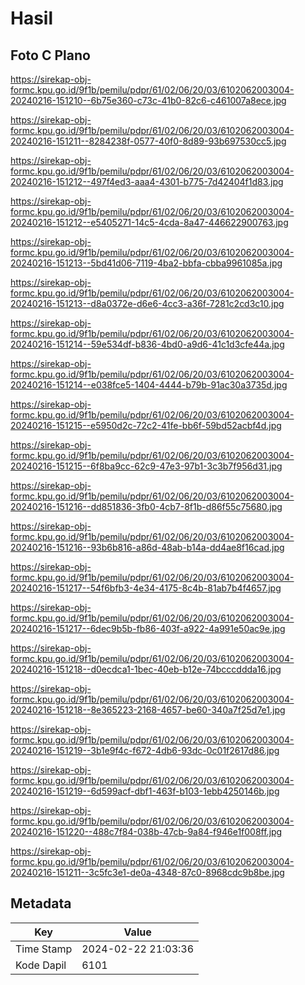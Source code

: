 # Hasil

## Foto C Plano

https://sirekap-obj-formc.kpu.go.id/9f1b/pemilu/pdpr/61/02/06/20/03/6102062003004-20240216-151210--6b75e360-c73c-41b0-82c6-c461007a8ece.jpg

https://sirekap-obj-formc.kpu.go.id/9f1b/pemilu/pdpr/61/02/06/20/03/6102062003004-20240216-151211--8284238f-0577-40f0-8d89-93b697530cc5.jpg

https://sirekap-obj-formc.kpu.go.id/9f1b/pemilu/pdpr/61/02/06/20/03/6102062003004-20240216-151212--497f4ed3-aaa4-4301-b775-7d42404f1d83.jpg

https://sirekap-obj-formc.kpu.go.id/9f1b/pemilu/pdpr/61/02/06/20/03/6102062003004-20240216-151212--e5405271-14c5-4cda-8a47-446622900763.jpg

https://sirekap-obj-formc.kpu.go.id/9f1b/pemilu/pdpr/61/02/06/20/03/6102062003004-20240216-151213--5bd41d06-7119-4ba2-bbfa-cbba9961085a.jpg

https://sirekap-obj-formc.kpu.go.id/9f1b/pemilu/pdpr/61/02/06/20/03/6102062003004-20240216-151213--d8a0372e-d6e6-4cc3-a36f-7281c2cd3c10.jpg

https://sirekap-obj-formc.kpu.go.id/9f1b/pemilu/pdpr/61/02/06/20/03/6102062003004-20240216-151214--59e534df-b836-4bd0-a9d6-41c1d3cfe44a.jpg

https://sirekap-obj-formc.kpu.go.id/9f1b/pemilu/pdpr/61/02/06/20/03/6102062003004-20240216-151214--e038fce5-1404-4444-b79b-91ac30a3735d.jpg

https://sirekap-obj-formc.kpu.go.id/9f1b/pemilu/pdpr/61/02/06/20/03/6102062003004-20240216-151215--e5950d2c-72c2-41fe-bb6f-59bd52acbf4d.jpg

https://sirekap-obj-formc.kpu.go.id/9f1b/pemilu/pdpr/61/02/06/20/03/6102062003004-20240216-151215--6f8ba9cc-62c9-47e3-97b1-3c3b7f956d31.jpg

https://sirekap-obj-formc.kpu.go.id/9f1b/pemilu/pdpr/61/02/06/20/03/6102062003004-20240216-151216--dd851836-3fb0-4cb7-8f1b-d86f55c75680.jpg

https://sirekap-obj-formc.kpu.go.id/9f1b/pemilu/pdpr/61/02/06/20/03/6102062003004-20240216-151216--93b6b816-a86d-48ab-b14a-dd4ae8f16cad.jpg

https://sirekap-obj-formc.kpu.go.id/9f1b/pemilu/pdpr/61/02/06/20/03/6102062003004-20240216-151217--54f6bfb3-4e34-4175-8c4b-81ab7b4f4657.jpg

https://sirekap-obj-formc.kpu.go.id/9f1b/pemilu/pdpr/61/02/06/20/03/6102062003004-20240216-151217--6dec9b5b-fb86-403f-a922-4a991e50ac9e.jpg

https://sirekap-obj-formc.kpu.go.id/9f1b/pemilu/pdpr/61/02/06/20/03/6102062003004-20240216-151218--d0ecdca1-1bec-40eb-b12e-74bcccddda16.jpg

https://sirekap-obj-formc.kpu.go.id/9f1b/pemilu/pdpr/61/02/06/20/03/6102062003004-20240216-151218--8e365223-2168-4657-be60-340a7f25d7e1.jpg

https://sirekap-obj-formc.kpu.go.id/9f1b/pemilu/pdpr/61/02/06/20/03/6102062003004-20240216-151219--3b1e9f4c-f672-4db6-93dc-0c01f2617d86.jpg

https://sirekap-obj-formc.kpu.go.id/9f1b/pemilu/pdpr/61/02/06/20/03/6102062003004-20240216-151219--6d599acf-dbf1-463f-b103-1ebb4250146b.jpg

https://sirekap-obj-formc.kpu.go.id/9f1b/pemilu/pdpr/61/02/06/20/03/6102062003004-20240216-151220--488c7f84-038b-47cb-9a84-f946e1f008ff.jpg

https://sirekap-obj-formc.kpu.go.id/9f1b/pemilu/pdpr/61/02/06/20/03/6102062003004-20240216-151211--3c5fc3e1-de0a-4348-87c0-8968cdc9b8be.jpg


## Metadata

| Key        | Value               |
| ---------- | ------------------- |
| Time Stamp | 2024-02-22 21:03:36 |
| Kode Dapil | 6101                |




